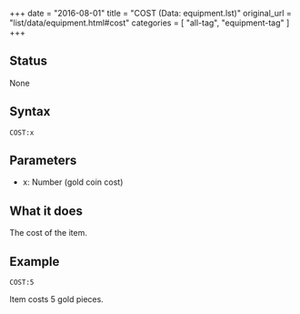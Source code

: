 +++
date = "2016-08-01"
title = "COST (Data: equipment.lst)"
original_url = "list/data/equipment.html#cost"
categories = [ "all-tag", "equipment-tag" ]
+++

## Status

None

## Syntax

`COST:x`

## Parameters

-   x: Number (gold coin cost)



What it does
------------

The cost of the item.

Example
-------

`COST:5`

Item costs 5 gold pieces.

